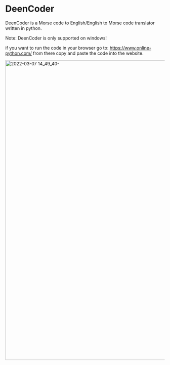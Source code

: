 # DeenCoder
DeenCoder is a Morse code to English/English to Morse code translator written in python.

Note: DeenCoder is only supported on windows!

if you want to run the code in your browser go to: https://www.online-python.com/ from there copy and paste the code into the website.

<img width="947" alt="2022-03-07 14_49_40-" src="https://user-images.githubusercontent.com/63617447/157145557-4ed92c55-97d0-4a27-85df-482aef7e56a2.png">
